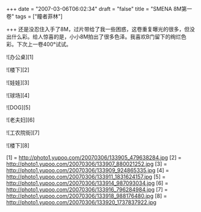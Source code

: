 +++
date = "2007-03-06T06:02:34"
draft = "false"
title = "SMENA 8M第一卷"
tags = ["瞳者菲林"]

+++
还是没忍住入手了8M，过片带给了我一些困惑，这卷重复曝光的很多，但没出什么彩。给人惊喜的是，小小8M拍出了很多色泽。我喜欢B门留下的绚烂色彩。下次上一卷400°试试。
  
![办公桌][1]
  
![楼下][2]
  
![娃娃][3]
  
![球场][4]
  
![DOG][5]
  
![老夫妇][6]
  
![工农院街][7]
  
![楼下][8]

 [1] = http://photo1.yupoo.com/20070306/133905_479638284.jpg
 [2] = http://photo1.yupoo.com/20070306/133907_880021252.jpg
 [3] = http://photo1.yupoo.com/20070306/133909_924865335.jpg
 [4] = http://photo1.yupoo.com/20070306/133911_1831624157.jpg
 [5] = http://photo1.yupoo.com/20070306/133914_987093034.jpg
 [6] = http://photo1.yupoo.com/20070306/133916_796284984.jpg
 [7] = http://photo1.yupoo.com/20070306/133918_988176480.jpg
 [8] = http://photo1.yupoo.com/20070306/133920_1737837922.jpg